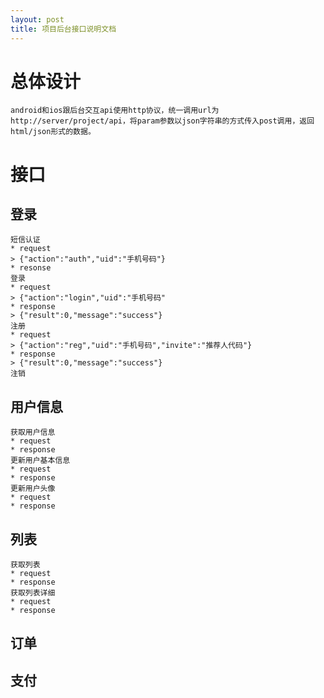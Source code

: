 ```yaml
---
layout: post
title: 项目后台接口说明文档
---
```

# 总体设计
	android和ios跟后台交互api使用http协议，统一调用url为http://server/project/api，将param参数以json字符串的方式传入post调用，返回html/json形式的数据。
	
# 接口

## 登录
	短信认证
	* request
	> {"action":"auth","uid":"手机号码"}
	* resonse
	登录
	* request
	> {"action":"login","uid":"手机号码"
	* response
	> {"result":0,"message":"success"}
	注册
	* request
	> {"action":"reg","uid":"手机号码","invite":"推荐人代码"}
	* response
	> {"result":0,"message":"success"}
	注销
	
## 用户信息
	获取用户信息
	* request
	* response
	更新用户基本信息
	* request
	* response
	更新用户头像
	* request
	* response
	
## 列表
	获取列表
	* request
	* response
	获取列表详细
	* request
	* response
	
## 订单

## 支付
